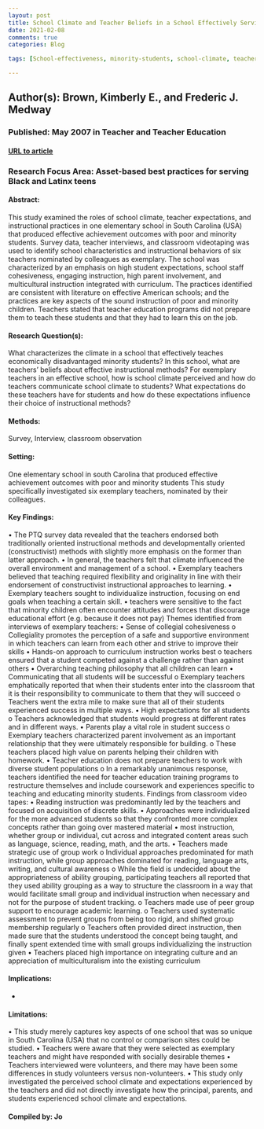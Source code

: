 ```yaml
---
layout: post
title: School Climate and Teacher Beliefs in a School Effectively Serving Poor South Carolina (USA) African-American Students- A Case Study.
date: 2021-02-08
comments: true
categories: Blog

tags: [School-effectiveness, minority-students, school-climate, teacher-expectations, diverse-student-populations, exemplary-teachers, group-instruction, ability-groups, inequality]

---
```


## Author(s): Brown, Kimberly E., and Frederic J. Medway

### Published: May 2007 in Teacher and Teacher Education

#### [URL to article](https://pdf.sciencedirectassets.com/271838/1-s2.0-S0742051X07X01355/1-s2.0-S0742051X06001697/main.pdf?X-Amz-Security-Token=IQoJb3JpZ2luX2VjEIf%2F%2F%2F%2F%2F%2F%2F%2F%2F%2FwEaCXVzLWVhc3QtMSJHMEUCIAmiOnyAYhp6M4SKWUeWgcTzOlYhUOulM82L1SvI7f%2FMAiEA3bKlzvoeN45e4fq02tyFyeLCJVhpo6L7hGDXboYoRRQqvQMIgP%2F%2F%2F%2F%2F%2F%2F%2F%2F%2FARADGgwwNTkwMDM1NDY4NjUiDAB0g1m0BQUyicbWAyqRA31sxtUKyNGgHpVNB6HYSeMwhM6soJt35Lkc%2FlPZWblK%2FERv2CeTaCGg18mPLus4xygaB69NRp4EbXWbjbVrIWjX%2BO0pDZP3zKBQNC0u%2BqFqyhVd645HlOWsOkLVHVItSqA3qKL3Kg1e5ORDqSr6aMwYaw1emiqCKGFZbabzbgK1aZ535IwFe6x9S1JQHBMbP2SSeMd%2F3ssj%2BmFRdf5yKDRQGeWe7ap%2FlfS9pL7fSHFz562GI3t5CcuXUScJmFKAUd58RUeun9vkK2pa%2BY%2FXTlVoqKbf1ilBUcAIC%2BGqt97ASYux1Jp%2F9E%2FrfII%2FI23z%2FbXMvrc3YhHkg23%2FbDcf3qPn%2FklBZCHxJ9fObIm%2BOtIfZUeAfFkIz5VZw%2Bnd%2B%2Bm9CLO64YxEmtTeal2A6M%2BRvAGFtjHwOE2MPj0zISsjVm1fZ7vClXB2OQbsI3SlHEYTeTh5Erb%2BtalryzTZ2xSb2DISIIbaY8VObGJuRqar5N1je%2FvHKQ2c3lBvPjASNhIA7VnNcDJWkdrjCY4tvCqPpv6DMI2Bh4EGOusBeP2kpIozLQIzWHHMKKjrDrvgqzNjE%2F%2FOCydXes7Z59xzDgHQoc2hIecCrdKz8kDLYIq%2BsAxe%2Fx67YMbjxXwPePxh0lW14dB1RmgFXNWGwC5vAwpbzJfrAQfhBBq2ceFroKdpk2Z5DU2p%2Fqe0TGF4IcTVERorm2dW5H5BwZwjRiKguMK%2FAE3vypzoI%2BSEp3wMLpWjPxbsgARe2Zi4fBQMVy7P54ytPPrgeraXAuY%2FPnJOzjko7fEG50saRFK0LP72Kgx7Z%2FxDx3RJONTMoULtfp3GaS7yMALk%2B3SKct9VRCzWG6slcItX%2BGoQhA%3D%3D&X-Amz-Algorithm=AWS4-HMAC-SHA256&X-Amz-Date=20210209T000617Z&X-Amz-SignedHeaders=host&X-Amz-Expires=300&X-Amz-Credential=ASIAQ3PHCVTYXHIAOF6D%2F20210209%2Fus-east-1%2Fs3%2Faws4_request&X-Amz-Signature=91ffefb48431deec71c6ed17574976edf2f34c0d6b588043b61ddb8cd8f24ea5&hash=1219ba225634d0ac3181f034fe23899c4bc216ffb463401043cb0d6b902c298d&host=68042c943591013ac2b2430a89b270f6af2c76d8dfd086a07176afe7c76c2c61&pii=S0742051X06001697&tid=spdf-a9a478e1-2410-4d7e-a969-8af3d58647c2&sid=bf66580e5fb46548647b0bc-b399b976cc77gxrqa&type=client)

### Research Focus Area: Asset-based best practices for serving Black and Latinx teens

#### Abstract:
This study examined the roles of school climate, teacher expectations, and instructional practices in one elementary school in South Carolina (USA) that produced effective achievement outcomes with poor and minority students. Survey data, teacher interviews, and classroom videotaping was used to identify school characteristics and instructional behaviors of six teachers nominated by colleagues as exemplary. The school was characterized by an emphasis on high student expectations, school staff cohesiveness, engaging instruction, high parent involvement, and multicultural instruction integrated with curriculum. The practices identified are consistent with literature on effective American schools; and the practices are key aspects of the sound instruction of poor and minority children. Teachers stated that teacher education programs did not prepare them to teach these students and that they had to learn this on the job.


#### Research Question(s):
What characterizes the climate in a school that effectively teaches economically disadvantaged minority students? In this school, what are teachers’ beliefs about effective instructional methods?  For exemplary teachers in an effective school, how is school climate perceived and how do teachers communicate school climate to students? What expectations do these teachers have for students and how do these expectations influence their choice of instructional methods?


#### Methods:
Survey, Interview, classroom observation


#### Setting:
One elementary school in south Carolina that produced effective achievement outcomes with poor and minority students  This study specifically investigated six exemplary teachers, nominated by their colleagues.


#### Key Findings:
• The PTQ survey data revealed that the teachers endorsed both traditionally oriented instructional methods and developmentally oriented (constructivist) methods with slightly more emphasis on the former than latter approach. • In general, the teachers felt that climate influenced the overall environment and management of a school. • Exemplary teachers believed that teaching required flexibility and originality in line with their endorsement of constructivist instructional approaches to learning. • Exemplary teachers sought to individualize instruction, focusing on end goals when teaching a certain skill. • teachers were sensitive to the fact that minority children often encounter attitudes and forces that discourage educational effort (e.g. because it does not pay) Themes identified from interviews of exemplary teachers: • Sense of collegial cohesiveness o Collegiality promotes the perception of a safe and supportive environment in which teachers can learn from each other and strive to improve their skills • Hands-on approach to curriculum instruction works best o teachers ensured that a student competed against a challenge rather than against others • Overarching teaching philosophy that all children can learn • Communicating that all students will be successful o Exemplary teachers emphatically reported that when their students enter into the classroom that it is their responsibility to communicate to them that they will succeed o Teachers went the extra mile to make sure that all of their students experienced success in multiple ways. • High expectations for all students o Teachers acknowledged that students would progress at different rates and in different ways. • Parents play a vital role in student success o Exemplary teachers characterized parent involvement as an important relationship that they were ultimately responsible for building. o These teachers placed high value on parents helping their children with homework. • Teacher education does not prepare teachers to work with diverse student populations o In a remarkably unanimous response, teachers identified the need for teacher education training programs to restructure themselves and include coursework and experiences specific to teaching and educating minority students.  Findings from classroom video tapes: • Reading instruction was predominantly led by the teachers and focused on acquisition of discrete skills. • Approaches were individualized for the more advanced students so that they confronted more complex concepts rather than going over mastered material • most instruction, whether group or individual, cut across and integrated content areas such as language, science, reading, math, and the arts. • Teachers made strategic use of group work o Individual approaches predominated for math instruction, while group approaches dominated for reading, language arts, writing, and cultural awareness o While the field is undecided about the appropriateness of ability grouping, participating teachers all reported that they used ability grouping as a way to structure the classroom in a way that would facilitate small group and individual instruction when necessary and not for the purpose of student tracking. o Teachers made use of peer group support to encourage academic learning. o Teachers used systematic assessment to prevent groups from being too rigid, and shifted group membership regularly o Teachers often provided direct instruction, then made sure that the students understood the concept being taught, and finally spent extended time with small groups individualizing the instruction given • Teachers placed high importance on integrating culture and an appreciation of multiculturalism into the existing curriculum 


#### Implications:
-


#### Limitations:
• This study merely captures key aspects of one school that was so unique in South Carolina (USA) that no control or comparison sites could be studied. • Teachers were aware that they were selected as exemplary teachers and might have responded with socially desirable themes • Teachers interviewed were volunteers, and there may have been some differences in study volunteers versus non-volunteers.  • This study only investigated the perceived school climate and expectations experienced by the teachers and did not directly investigate how the principal, parents, and students experienced school climate and expectations. 


#### Compiled by: Jo

